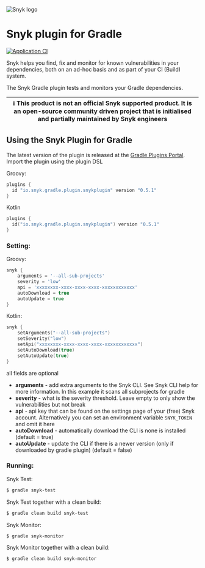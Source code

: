![Snyk logo](https://snyk.io/style/asset/logo/snyk-print.svg)

# Snyk plugin for Gradle

[![Application CI](https://github.com/snyk/gradle-plugin/workflows/Application%20CI/badge.svg?branch=master)](https://github.com/snyk/gradle-plugin/actions?query=workflow%3A%22Application+CI%22)

Snyk helps you find, fix and monitor for known vulnerabilities in your dependencies, both on an ad-hoc basis and as part of your CI (Build) system.

The Snyk Gradle plugin tests and monitors your Gradle dependencies.

| :information_source: This product is not an official Snyk supported product. It is an open-source community driven project that is initialised and partially maintained by Snyk engineers |
|-------------------------------------------------------------------------------------------------------------------------------------------------------------------------------------------|

## Using the Snyk Plugin for Gradle
The latest version of the plugin is released at the [Gradle Plugins Portal](https://plugins.gradle.org/plugin/io.snyk.gradle.plugin.snykplugin).
Import the plugin using the plugin DSL

Groovy:
```groovy
plugins {
  id "io.snyk.gradle.plugin.snykplugin" version "0.5.1"
}
```

Kotlin
```kotlin
plugins {
  id("io.snyk.gradle.plugin.snykplugin") version "0.5.1"
}
```

### Setting:

Groovy:
```groovy
snyk {
    arguments = '--all-sub-projects'
    severity = 'low'
    api = 'xxxxxxxx-xxxx-xxxx-xxxx-xxxxxxxxxxxx'
    autoDownload = true
    autoUpdate = true
}
```
Kotlin:
```kotlin
snyk {
    setArguments("--all-sub-projects")
    setSeverity("low")
    setApi("xxxxxxxx-xxxx-xxxx-xxxx-xxxxxxxxxxxx")
    setAutoDownload(true)
    setAutoUpdate(true)
}
```

all fields are optional

- **arguments** - add extra arguments to the Snyk CLI. See Snyk CLI help for more information. In this example it scans all subprojects for gradle
- **severity** - what is the severity threshold. Leave empty to only show the vulnerabilities but not break
- **api** - api key that can be found on the settings page of your (free) Snyk account. Alternatively you can set an environment variable `SNYK_TOKEN` and omit it here
- **autoDownload** - automatically download the CLI is none is installed (default = true)
- **autoUpdate** - update the CLI if there is a newer version (only if downloaded by gradle plugin) (default = false)

### Running:

Snyk Test:
```bash
$ gradle snyk-test
```

Snyk Test together with a clean build:
```bash
$ gradle clean build snyk-test
```

Snyk Monitor:
```bash
$ gradle snyk-monitor
```

Snyk Monitor together with a clean build:
```bash
$ gradle clean build snyk-monitor
```

